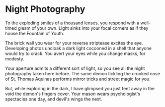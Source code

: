 # Night Photography

To the exploding smiles of a thousand lenses,
you respond with a well-timed gleam of your own.
Light sinks into your focal corners
as if they house the Fountain of Youth.

The brick wall you wear for your reverse striptease
excites the eye. Developing photos uncloak a dark light
cocooned in a shell that anyone would try to crack.
You avert your eyes while you change masks, for modesty.

Your aperture admits a different sort of light,
so you see all the night photography taken here before.
The same demon tickling the crooked nose of St. Thomas Aquinas
performs mirror tricks and street magic for you.

But, while exploring in the dark, I have glimpsed you
just feet away in the void the demon's fingers cover.
Your mason wears psychologist's spectacles one day,
and devil's wings the next.

